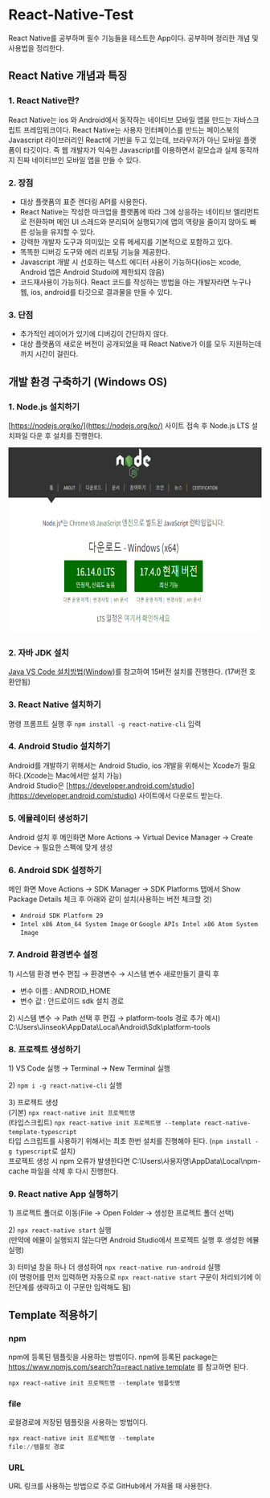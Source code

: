# React-Native-Test
React Native를 공부하며 필수 기능들을 테스트한 App이다. 공부하며 정리한 개념 및 사용법을 정리한다.
  
  
## React Native 개념과 특징
### 1. React Native란?

React Native는 ios 와 Android에서 동작하는 네이티브 모바일 앱을 만드는 자바스크립트 프레임워크이다.  React Native는 사용자 인터페이스를 만드는 페이스북의 Javascript 라이브러리인 React에 기반을 두고 있는데, 브라우저가 아닌 모바일 플랫폼이 타깃이다. 즉 웹 개발자가 익숙한  Javascript를 이용하면서 겉모습과 실제 동작까지 진짜 네이티브인 모바일 앱을 만들 수 있다.

### 2. 장점

- 대상 플랫폼의 표준 렌더링 API를 사용한다.
- React Native는 작성한 마크업을 플랫폼에 따라 그에 상응하는 네이티브 엘리먼트로 전환하며 메인 UI 스레드와 분리되어 실행되기에 앱의 역량을 줄이지 않아도 빠른 성능을 유지할 수 있다.
- 강력한 개발자 도구과 의미있는 오류 메세지를 기본적으로 포함하고 있다.
- 똑똑한 디버깅 도구와 에러 리포팅 기능을 제공한다.
- Javascript 개발 시 선호하는 텍스트 에디터 사용이 가능하다(ios는 xcode, Android 앱은 Android Studoi에 제한되지 않음)
- 코드재사용이 가능하다. React 코드를 작성하는 방법을 아는 개발자라면 누구나 웹, ios, android를 타깃으로 결과물을 만들 수 있다.

### 3. 단점

- 추가적인 레이어가 있기에 디버깅이 간단하지 않다.
- 대상 플랫폼의 새로운 버전이 공개되었을 때 React Native가 이를 모두 지원하는데 까지 시간이 걸린다.  
  

## 개발 환경 구축하기 (Windows OS)
### 1. Node.js 설치하기
[https://nodejs.org/ko/](https://nodejs.org/ko/) 사이트 접속 후 Node.js  LTS 설치파일 다운 후 설치를 진행한다.  

<img src="/scan/Node설치.png"  width="700" height="370">


### 2. 자바 JDK 설치
[Java VS Code 설치방법(Window)](https://www.notion.so/626bfc93780b48318769851dbbe7fba2)를 참고하여  15버전 설치를 진행한다. (17버전 호환안됨)
  
### 3. React Native 설치하기
명령 프롬프트 실행 후 `npm install -g react-native-cli`  입력  

### 4. Android Studio 설치하기
Android를 개발하기 위해서는 Android Studio, ios 개발을 위해서는 Xcode가 필요하다.(Xcode는 Mac에서만 설치 가능)  
Android Studio은 [https://developer.android.com/studio](https://developer.android.com/studio) 사이트에서 다운로드 받는다.
  
### 5. 에뮬레이터 생성하기
Android 설치 후 메인화면 More Actions → Virtual Device Manager → Create Device → 필요한 스펙에 맞게 생성  

### 6. Android SDK 설정하기
메인 화면 Move Actions → SDK Manager → SDK Platforms 탭에서 Show Package Details 체크 후 아래와 같이 설치(사용하는 버전 체크할 것)
- `Android SDK Platform 29`
- `Intel x86 Atom_64 System Image` or `Google APIs Intel x86 Atom System Image`  

### 7. Android 환경변수 설정
1\) 시스템 환경 변수 편집 → 환경변수 → 시스템 변수 새로만들기 클릭 후
- 변수 이름 : ANDROID_HOME
- 변수 값 : 안드로이드 sdk 설치 경로  

2\) 시스템 변수 → Path 선택 후 편집 → platform-tools 경로 추가
예시) C:\Users\Jinseok\AppData\Local\Android\Sdk\platform-tools

### 8. 프로젝트 생성하기
1\) VS Code 실행 → Terminal → New Terminal 실행  

2\) `npm i -g react-native-cli` 실행  

3\) 프로젝트 생성  
(기본) `npx react-native init 프로젝트명`  
(타입스크립트) `npx react-native init 프로젝트명 --template react-native-template-typescript`  
타입 스크립트를 사용하기 위해서는 최초 한번 설치를 진행해야 된다. (`npm install -g typescript`로 설치)  
프로젝트 생성 시 npm 오류가 발생한다면 C:\Users\사용자명\AppData\Local\npm-cache  파일을 삭제 후 다시 진행한다.

### 9. React native App 실행하기  
1\) 프로젝트 폴더로 이동(File → Open Folder → 생성한 프로젝트 폴더 선택)  

2\) `npx react-native start` 실행  
(만약에 에뮬이 실행되지 않는다면 Android Studio에서 프로젝트 실행 후 생성한 에뮬 실행)  

3\) 터미널 창을 하나 더 생성하여 `npx react-native run-android` 실행  
(이 명령어를 먼저 입력하면 자동으로 `npx react-native start` 구문이 처리되기에 이전단계를 생략하고 이 구문만 입력해도 됨)


## Template 적용하기
### npm

npm에 등록된 템플릿을 사용하는 방법이다.  npm에 등록된 package는 [https://www.npmjs.com/search?q=react native template](https://www.npmjs.com/search?q=react%20native%20template) 를 참고하면 된다.

```powershell
npx react-native init 프로젝트명 --template 템플릿명
```

### file

로컬경로에 저장된 템플릿을 사용하는 방법이다.

```powershell
npx react-native init 프로젝트명 --template 
file://템플릿 경로
```

### URL

URL 링크를 사용하는 방법으로 주로 GitHub에서 가져올 때 사용한다.
